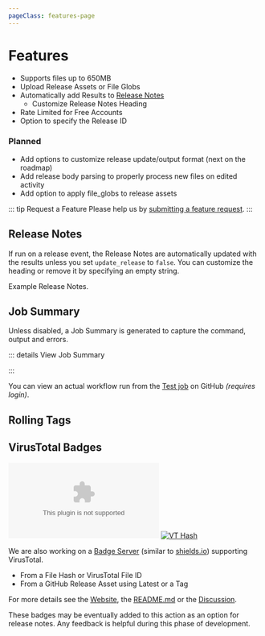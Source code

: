 ```yaml
---
pageClass: features-page
---
```


# Features

- Supports files up to 650MB
- Upload Release Assets or File Globs
- Automatically add Results to [Release Notes](#release-notes)
  - Customize Release Notes Heading
- Rate Limited for Free Accounts
- Option to specify the Release ID

<h3>Planned</h3>

- Add options to customize release update/output format (next on the roadmap)
- Add release body parsing to properly process new files on edited activity
- Add option to apply file_globs to release assets

::: tip Request a Feature
Please help us by [submitting a feature request](https://github.com/cssnr/virustotal-action/discussions/categories/feature-requests).
:::

## Release Notes

If run on a release event, the Release Notes are automatically updated with the results unless you set `update_release` to `false`.
You can customize the heading or remove it by specifying an empty string.

Example Release Notes.

<!--@include: include/notes.md-->

## Job Summary

Unless disabled, a Job Summary is generated to capture the command, output and errors.

::: details View Job Summary

<!--@include: include/summary.md-->

:::

You can view an actual workflow run from the [Test job](https://github.com/cssnr/virustotal-action/actions/workflows/test.yaml) on GitHub _(requires login)_.

## Rolling Tags

<RollingTags repo="cssnr/virustotal-action" />

## VirusTotal Badges

[![VT Release](https://badges.cssnr.com/vt/cssnr/zipline-android/app-release.apk)](https://badges.cssnr.com/vt/cssnr/zipline-android/app-release.apk)
[![VT Hash](https://badges.cssnr.com/vt/sha/sha256:d54fd9a93f2aa25b5c95128f84de1a624783ded6e66554c12a5ffd07546146e4)](https://badges.cssnr.com/vt/sha/sha256:d54fd9a93f2aa25b5c95128f84de1a624783ded6e66554c12a5ffd07546146e4)

We are also working on a [Badge Server](https://github.com/smashedr/node-badges) (similar to [shields.io](https://shields.io/)) supporting VirusTotal.

- From a File Hash or VirusTotal File ID
- From a GitHub Release Asset using Latest or a Tag

For more details see the [Website](https://smashedr.github.io/node-badges-docs/guides/get-started), the [README.md](https://github.com/smashedr/node-badges?tab=readme-ov-file#virustotal-release-and-files) or the [Discussion](https://github.com/cssnr/virustotal-action/discussions/27).

These badges may be eventually added to this action as an option for release notes.
Any feedback is helpful during this phase of development.
